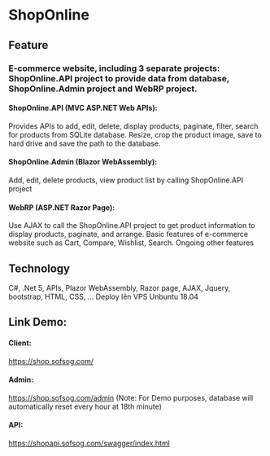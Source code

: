# ShopOnline
## Feature
### E-commerce website, including 3 separate projects: ShopOnline.API project to provide data from database, ShopOnline.Admin project and WebRP project.
#### ShopOnline.API (MVC ASP.NET Web APIs):
Provides APIs to add, edit, delete, display products, paginate, filter, search for products from SQLite database. Resize, crop the product image, save to hard drive and save the path to the database.
#### ShopOnline.Admin (Blazor WebAssembly): 
Add, edit, delete products, view product list by calling ShopOnline.API project
#### WebRP (ASP.NET Razor Page): 
Use AJAX to call the ShopOnline.API project to get product information to display products, paginate, and arrange. Basic features of e-commerce website such as Cart, Compare, Wishlist, Search.
Ongoing other features
## Technology
C#, .Net 5, APIs, Plazor WebAssembly, Razor page, AJAX, Jquery, bootstrap, HTML, CSS, … Deploy lên VPS Unbuntu 18.04
## Link Demo:
#### Client: 
https://shop.sofsog.com/   
#### Admin: 
https://shop.sofsog.com/admin 
(Note: For Demo purposes, database will automatically reset every hour at 18th minute)
#### API:
https://shopapi.sofsog.com/swagger/index.html


